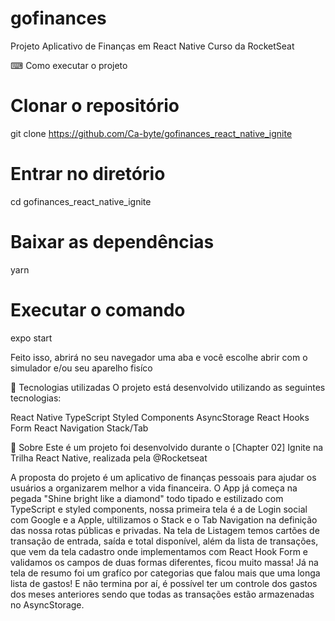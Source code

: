 # gofinances
Projeto Aplicativo de Finanças em React Native Curso da RocketSeat

⌨ Como executar o projeto

# Clonar o repositório
git clone https://github.com/Ca-byte/gofinances_react_native_ignite

# Entrar no diretório
cd gofinances_react_native_ignite

# Baixar as dependências
yarn

# Executar o comando
expo start

Feito isso, abrirá no seu navegador uma aba e você escolhe abrir com o simulador e/ou seu aparelho fisíco



🚀 Tecnologias utilizadas
O projeto está desenvolvido utilizando as seguintes tecnologias:

React Native
TypeScript
Styled Components
AsyncStorage
React Hooks Form
React Navigation Stack/Tab



📖 Sobre
Este é um projeto foi desenvolvido durante o [Chapter 02] Ignite na Trilha React Native, realizada pela @Rocketseat

A proposta do projeto é um aplicativo de finanças pessoais para ajudar os usuários a organizarem melhor a vida financeira. O App já começa na pegada "Shine bright like a diamond" todo tipado e estilizado com TypeScript e styled components, nossa primeira tela é a de Login social com Google e a Apple, ultilizamos o Stack e o Tab Navigation na definição das nossa rotas públicas e privadas. Na tela de Listagem temos cartões de transação de entrada, saída e total disponível, além da lista de transações, que vem da tela cadastro onde implementamos com React Hook Form e validamos os campos de duas formas diferentes, ficou muito massa! Já na tela de resumo foi um grafíco por categorias que falou mais que uma longa lista de gastos! E não termina por aí, é possível ter um controle dos gastos dos meses anteriores sendo que todas as transações estão armazenadas no AsyncStorage.


